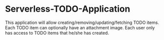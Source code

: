 # Serverless-TODO-Application
This application will allow creating/removing/updating/fetching TODO items. Each TODO item can optionally have an attachment image. Each user only has access to TODO items that he/she has created.
